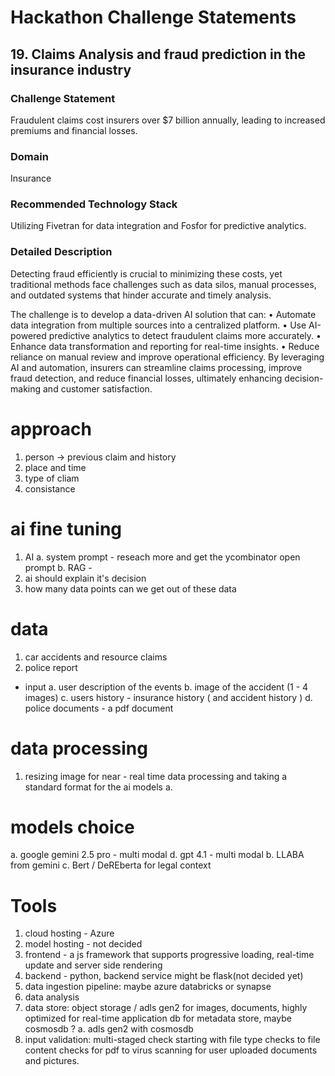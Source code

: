 # Hackathon Challenge Statements

## 19. Claims Analysis and fraud prediction in the insurance industry

### Challenge Statement
Fraudulent claims cost insurers over $7 billion annually, leading to increased premiums and financial losses.

### Domain
Insurance

### Recommended Technology Stack
Utilizing Fivetran for data integration and Fosfor for predictive analytics.

### Detailed Description
Detecting fraud efficiently is crucial to minimizing these costs, yet traditional methods face challenges such as data silos, manual processes, and outdated systems that hinder accurate and timely analysis.

The challenge is to develop a data-driven AI solution that can:
• Automate data integration from multiple sources into a centralized platform.
• Use AI-powered predictive analytics to detect fraudulent claims more accurately.
• Enhance data transformation and reporting for real-time insights.
• Reduce reliance on manual review and improve operational efficiency.
By leveraging AI and automation, insurers can streamline claims processing, improve fraud detection, and reduce financial losses, ultimately enhancing decision-making and customer satisfaction.


# approach
1. person -> previous claim and history
2. place and time
3. type of cliam
4. consistance 

# ai fine tuning
1. AI 
  a. system prompt - reseach more and get the ycombinator open prompt
  b. RAG - 
2. ai should explain it's decision
3. how many data points can we get out of these data



# data 
1. car accidents and resource claims 
2. police report 

- input
a. user description of the events
b. image of the accident (1 - 4 images)
c. users history - insurance history ( and accident history )
d. police documents -  a pdf document

# data processing 
1. resizing image for near - real time data processing and taking a standard format for the ai models
  a. 

# models choice 
a. google gemini 2.5 pro - multi modal 
d. gpt 4.1 - multi modal
b. LLABA from gemini
c. Bert / DeREberta for legal context

# Tools
1. cloud hosting - Azure
2. model hosting - not decided
3. frontend - a js framework that supports progressive loading, real-time update and server side rendering 
4. backend - python, backend service might be flask(not decided yet)
5. data ingestion pipeline: maybe azure databricks or synapse
6. data analysis
7. data store: object storage / adls gen2 for images, documents, highly optimized for real-time application db for metadata store, maybe cosmosdb ?
  a. adls gen2 with cosmosdb 
8. input validation: multi-staged check starting with file type checks to file content checks for pdf to virus scanning for user uploaded documents and pictures.    